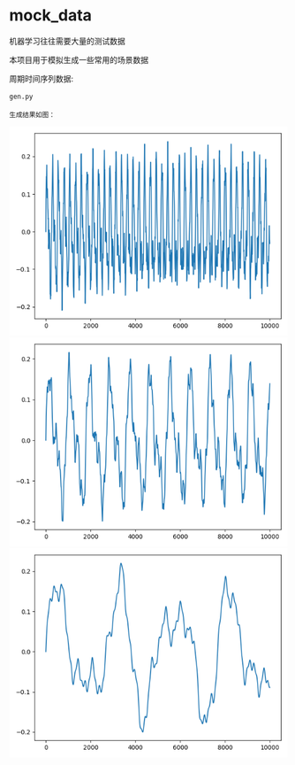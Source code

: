 # mock_data

机器学习往往需要大量的测试数据

本项目用于模拟生成一些常用的场景数据

周期时间序列数据:

    gen.py
    
    生成结果如图：
    
   ![image](https://github.com/wenyangchou/mock_data/raw/main/image/tsp01.png)
   ![image](https://github.com/wenyangchou/mock_data/raw/main/image/tsp02.png)
   ![image](https://github.com/wenyangchou/mock_data/raw/main/image/tsp03.png)